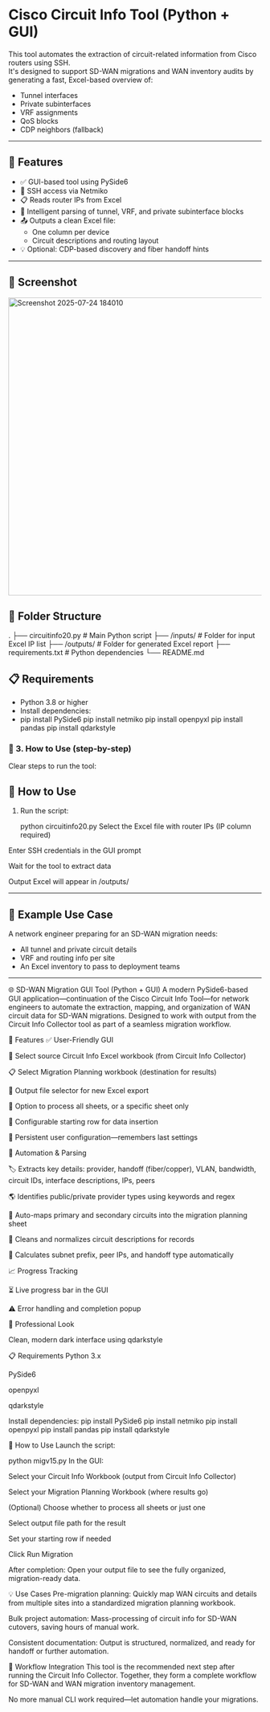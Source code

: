 # Cisco Circuit Info Tool (Python + GUI)

This tool automates the extraction of circuit-related information from Cisco routers using SSH.  
It's designed to support SD-WAN migrations and WAN inventory audits by generating a fast, Excel-based overview of:

- Tunnel interfaces
- Private subinterfaces
- VRF assignments
- QoS blocks
- CDP neighbors (fallback)

---

## 🔧 Features

- ✅ GUI-based tool using PySide6
- 🔐 SSH access via Netmiko
- 📋 Reads router IPs from Excel
- 🧠 Intelligent parsing of tunnel, VRF, and private subinterface blocks
- 📤 Outputs a clean Excel file:
  - One column per device
  - Circuit descriptions and routing layout
- 💡 Optional: CDP-based discovery and fiber handoff hints

---

## 📸 Screenshot
<img width="884" height="593" alt="Screenshot 2025-07-24 184010" src="https://github.com/user-attachments/assets/d3e2ef05-1f5e-4879-a7da-c7a1cbcdf984" />




## 📂 Folder Structure

.
├── circuitinfo20.py # Main Python script
├── /inputs/ # Folder for input Excel IP list
├── /outputs/ # Folder for generated Excel report
├── requirements.txt # Python dependencies
└── README.md

## 📋 Requirements

- Python 3.8 or higher
- Install dependencies:
- pip install PySide6
pip install netmiko
pip install openpyxl
pip install pandas
pip install qdarkstyle


### 🚀 3. How to Use (step-by-step)

Clear steps to run the tool:

## 🚀 How to Use

1. Run the script:

   python circuitinfo20.py
Select the Excel file with router IPs (IP column required)

Enter SSH credentials in the GUI prompt

Wait for the tool to extract data

Output Excel will appear in /outputs/

---


## 📘 Example Use Case

A network engineer preparing for an SD-WAN migration needs:

- All tunnel and private circuit details
- VRF and routing info per site
- An Excel inventory to pass to deployment teams
----------------------------------------------------------------------------------------------------------------------------------------------------------------------------------------------------
🌐 SD-WAN Migration GUI Tool (Python + GUI)
A modern PySide6-based GUI application—continuation of the Cisco Circuit Info Tool—for network engineers to automate the extraction, mapping, and organization of WAN circuit data for SD-WAN migrations.
Designed to work with output from the Circuit Info Collector tool as part of a seamless migration workflow.

🔧 Features
✅ User-Friendly GUI

📂 Select source Circuit Info Excel workbook (from Circuit Info Collector)

📋 Select Migration Planning workbook (destination for results)

💾 Output file selector for new Excel export

📑 Option to process all sheets, or a specific sheet only

🔢 Configurable starting row for data insertion

📝 Persistent user configuration—remembers last settings

🤖 Automation & Parsing

🏷️ Extracts key details: provider, handoff (fiber/copper), VLAN, bandwidth, circuit IDs, interface descriptions, IPs, peers

🌎 Identifies public/private provider types using keywords and regex

🔄 Auto-maps primary and secondary circuits into the migration planning sheet

🧹 Cleans and normalizes circuit descriptions for records

📶 Calculates subnet prefix, peer IPs, and handoff type automatically

📈 Progress Tracking

⏳ Live progress bar in the GUI

⚠️ Error handling and completion popup

🌙 Professional Look

Clean, modern dark interface using qdarkstyle

📋 Requirements
Python 3.x

PySide6

openpyxl

qdarkstyle

Install dependencies:
pip install PySide6
pip install netmiko
pip install openpyxl
pip install pandas
pip install qdarkstyle

🚀 How to Use
Launch the script:

python migv15.py
In the GUI:

Select your Circuit Info Workbook (output from Circuit Info Collector)

Select your Migration Planning Workbook (where results go)

(Optional) Choose whether to process all sheets or just one

Select output file path for the result

Set your starting row if needed

Click Run Migration

After completion:
Open your output file to see the fully organized, migration-ready data.

💡 Use Cases
Pre-migration planning:
Quickly map WAN circuits and details from multiple sites into a standardized migration planning workbook.

Bulk project automation:
Mass-processing of circuit info for SD-WAN cutovers, saving hours of manual work.

Consistent documentation:
Output is structured, normalized, and ready for handoff or further automation.

🔗 Workflow Integration
This tool is the recommended next step after running the Circuit Info Collector.
Together, they form a complete workflow for SD-WAN and WAN migration inventory management.

No more manual CLI work required—let automation handle your migrations.
